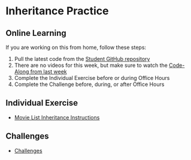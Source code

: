 # Inheritance Practice

## Online Learning
If you are working on this from home, follow these steps:

1. Pull the latest code from the [Student GitHub repository](https://github.com/hylandtechoutreach/htc-cs-102)
1. There are no videos for this week, but make sure to watch the [Code-Along from last week](https://www.youtube.com/watch?v=7GeMjORkXp8&list=PL1P_sExxi-9PSNwmays_UE8JYllVu7P7u&index=18&t=0s)
1. Complete the Individual Exercise before or during Office Hours
1. Complete the Challenge before, during, or after Office Hours

## Individual Exercise
- [Movie List Inheritance Instructions](MovieListInheritanceInstructions.md)

## Challenges
- [Challenges](Challenges.md)